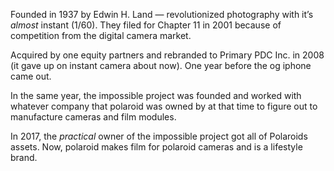 Founded in 1937 by Edwin H. Land — revolutionized photography with it’s *almost* instant (1/60). They filed for Chapter 11 in 2001 because of competition from the digital camera market.

Acquired by one equity partners and rebranded to Primary PDC Inc. in 2008 (it gave up on instant camera about now). One year before the og iphone came out.

In the same year, the impossible project was founded and worked with whatever company that polaroid was owned by at that time to figure out to manufacture cameras and film modules.

In 2017, the *practical* owner of the impossible project got all of Polaroids assets. Now, polaroid makes film for polaroid cameras and is a lifestyle brand.
